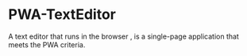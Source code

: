 # PWA-TextEditor

A text editor that runs in the browser , is a single-page application that meets the PWA criteria. 
